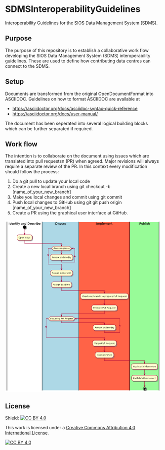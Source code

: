 # SDMSInteroperabilityGuidelines
Interoperability Guidelines for the SIOS Data Management System (SDMS).

## Purpose
The purpose of this repository is to establish a collaborative work flow developing the SIOS Data Management System (SDMS) interoperability guidelines. These are used to define how contributing data centres can connect to the SDMS. 

## Setup
Documents are transformed from the original OpenDocumentFormat into ASCIIDOC. Guidelines on how to format ASCIIDOC are available at
- https://asciidoctor.org/docs/asciidoc-syntax-quick-reference
- https://asciidoctor.org/docs/user-manual/

The document has been seperated into several logical building blocks which can be further separated if required.

## Work flow
The intention is to collaborate on the document using issues which are translated into pull requestsn (PR) when agreed. Major revisions will always require a separate review of the PR. In this context every modification should follow the process:
1. Do a git pull to update your local code
1. Create a new local branch using git checkout -b [name_of_your_new_branch]
1. Make you local changes and commit using git commit
1. Push local changes to GitHub using git git push origin [name_of_your_new_branch]
1. Create a PR using the graphical user interface at GitHub.

![WorkFlow](/Pictures/github-workflow4documents.png)


## License
Shield: [![CC BY 4.0][cc-by-shield]][cc-by]

This work is licensed under a [Creative Commons Attribution 4.0 International
License][cc-by].

[![CC BY 4.0][cc-by-image]][cc-by]

[cc-by]: http://creativecommons.org/licenses/by/4.0/
[cc-by-image]: https://i.creativecommons.org/l/by/4.0/88x31.png
[cc-by-shield]: https://img.shields.io/badge/License-CC%20BY%204.0-lightgrey.svg
